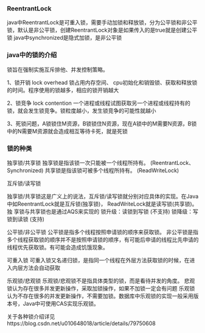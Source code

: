 ### ReentrantLock
java中ReentrantLock是可重入锁，需要手动加锁和释放锁，分为公平锁和非公平锁，默认是非公平锁，创建ReentrantLock对象是如果传入的是true就是创建公平锁
java中synchronized是隐式加锁，是非公平锁


### java中的锁的介绍
锁旨在强制实施互斥排他、并发控制策略。

1、锁开销 lock overhead 锁占用内存空间、 cpu初始化和销毁锁、获取和释放锁的时间。程序使用的锁越多，相应的锁开销越大

2、锁竞争 lock contention 一个进程或线程试图获取另一个进程或线程持有的锁，就会发生锁竞争。锁粒度越小，发生锁竞争的可能性就越小

3、死锁问题，A锁锁住M资源，B锁锁住N资源，现在A锁中的M需要N资源，B锁中的N需要M资源就会造成相互等待卡死，就是死锁

### 锁的种类
  独享锁/共享锁
  独享锁是指该锁一次只能被一个线程所持有。 (ReentrantLock、 Synchronized)
  共享锁是指该锁可被多个线程所持有。 (ReadWriteLock)
  
  互斥锁/读写锁

  独享锁/共享锁这是广义上的说法，互斥锁/读写锁就分别对应具体的实现。在Java中如ReentrantLock就是互斥锁(独享锁)， ReadWriteLock就是读写锁(共享锁)。 独   享锁与共享锁也是通过AQS来实现的
  锁升级：读锁到写锁 (不支持)
  锁降级：写锁到读锁 (支持)

  公平锁/非公平锁
  公平锁是指多个线程按照申请锁的顺序来获取锁。
  非公平锁是指多个线程获取锁的顺序并不是按照申请锁的顺序，有可能后申请的线程比先申请的线程优先获取锁。有可能会造成饥饿现象。
  
  可重入锁
  可重入锁又名递归锁，是指同一个线程在外层方法获取锁的时候，在进入内层方法会自动获取
  
  乐观锁/悲观锁
  乐观锁/悲观锁不是指具体类型的锁，而是看待并发的角度。
  悲观锁认为存在很多并发更新操作，采取加锁操作，如果不加锁一定会有问题
  乐观锁认为不存在很多的并发更新操作，不需要加锁。数据库中乐观锁的实现一般采用版本号，Java中可使用CAS实现乐观锁。
  
  关于各种锁介绍详见https://blog.csdn.net/u010648018/article/details/79750608
  
  
  


  
  
  
